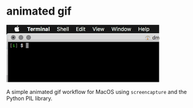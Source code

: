 # animated gif
![animated gif example](animated.gif)

A simple animated gif workflow for MacOS using `screencapture`
and the Python PIL library.